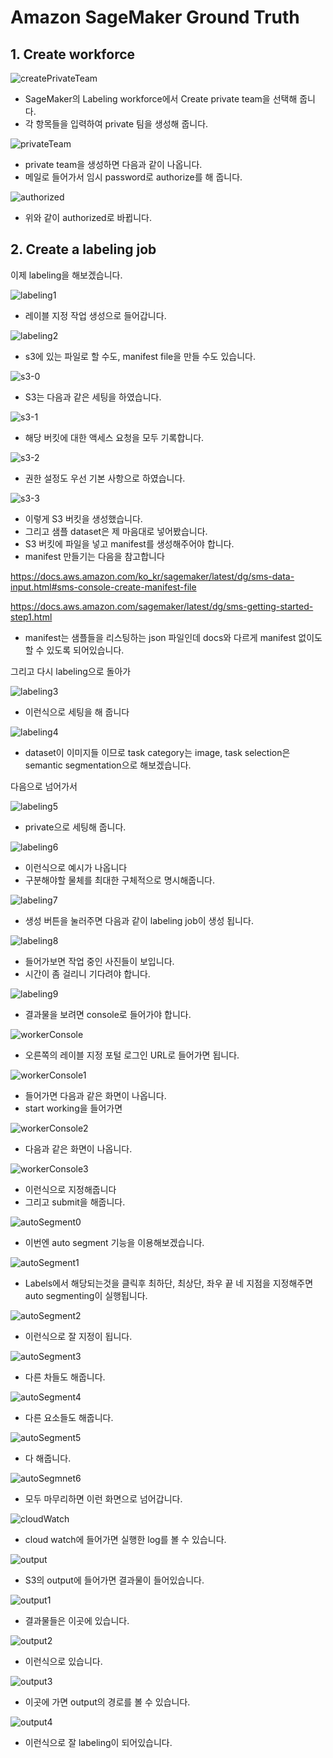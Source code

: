 # Amazon SageMaker Ground Truth

## 1. Create workforce

![createPrivateTeam](../groundTruth/images/createPrivateTeam.png)

- SageMaker의 Labeling workforce에서 Create private team을 선택해 줍니다.
- 각 항목들을 입력하여 private 팀을 생성해 줍니다.

![privateTeam](../groundTruth/images/privateTeam.png)

- private team을 생성하면 다음과 같이 나옵니다.
- 메일로 들어가서 임시 password로 authorize를 해 줍니다.

![authorized](../groundTruth/images/authorized.png)
- 위와 같이 authorized로 바뀝니다.

## 2. Create a labeling job

이제 labeling을 해보겠습니다.

![labeling1](../groundTruth/images/labeling1.png)

- 레이블 지정 작업 생성으로 들어갑니다.

![labeling2](../groundTruth/images/labeling2.png)

- s3에 있는 파일로 할 수도, manifest file을 만들 수도 있습니다.

![s3-0](../groundTruth/images/s3-0.png)

- S3는 다음과 같은 세팅을 하였습니다.

![s3-1](../groundTruth/images/s3-1.png)

- 해당 버킷에 대한 액세스 요청을 모두 기록합니다.

![s3-2](../groundTruth/images/s3-2.png)

- 권한 설정도 우선 기본 사항으로 하였습니다.

![s3-3](../groundTruth/images/s3-3.png)

- 이렇게 S3 버킷을 생성했습니다.
- 그리고 샘플 dataset은 제 마음대로 넣어봤습니다.
- S3 버킷에 파일을 넣고 manifest를 생성해주어야 합니다.
- manifest 만들기는 다음을 참고합니다

https://docs.aws.amazon.com/ko_kr/sagemaker/latest/dg/sms-data-input.html#sms-console-create-manifest-file

https://docs.aws.amazon.com/sagemaker/latest/dg/sms-getting-started-step1.html

- manifest는 샘플들을 리스팅하는 json 파일인데 docs와 다르게 manifest 없이도 할 수 있도록 되어있습니다.

그리고 다시 labeling으로 돌아가

![labeling3](../groundTruth/images/labeling3.png)

- 이런식으로 세팅을 해 줍니다

![labeling4](../groundTruth/images/labeling4.png)

- dataset이 이미지들 이므로 task category는 image, task selection은 semantic segmentation으로 해보겠습니다.

다음으로 넘어가서

![labeling5](../groundTruth/images/labeling5.png)

- private으로 세팅해 줍니다.

![labeling6](../groundTruth/images/labeling6.png)

- 이런식으로 예시가 나옵니다
- 구분해야할 물체를 최대한 구체적으로 명시해줍니다.

![labeling7](../groundTruth/images/labeling7.png)

- 생성 버튼을 눌러주면 다음과 같이 labeling job이 생성 됩니다.

![labeling8](../groundTruth/images/labeling8.png)

- 들어가보면 작업 중인 사진들이 보입니다.
- 시간이 좀 걸리니 기다려야 합니다.

![labeling9](../groundTruth/images/labeling9.png)

- 결과물을 보려면 console로 들어가야 합니다.

![workerConsole](../groundTruth/images/workerConsole.png)

- 오른쪽의 레이블 지정 포털 로그인 URL로 들어가면 됩니다.

![workerConsole1](../groundTruth/images/workerConsole1.png)

- 들어가면 다음과 같은 화면이 나옵니다.
- start working을 들어가면

![workerConsole2](../groundTruth/images/workerConsole2.png)

- 다음과 같은 화면이 나옵니다.

![workerConsole3](../groundTruth/images/workerConsole3.png)

- 이런식으로 지정해줍니다
- 그리고 submit을 해줍니다.

![autoSegment0](../groundTruth/images/autoSegment0.png)

- 이번엔 auto segment 기능을 이용해보겠습니다.

![autoSegment1](../groundTruth/images/autoSegment1.png)

- Labels에서 해당되는것을 클릭후 최하단, 최상단, 좌우 끝 네 지점을 지정해주면 auto segmenting이 실행됩니다.

![autoSegment2](../groundTruth/images/autoSegment2.png)

- 이런식으로 잘 지정이 됩니다.

![autoSegment3](../groundTruth/images/autoSegment3.png)

- 다른 차들도 해줍니다.

![autoSegment4](../groundTruth/images/autoSegment4.png)

- 다른 요소들도 해줍니다.

![autoSegment5](../groundTruth/images/autoSegment5.png)

- 다 해줍니다.

![autoSegmnet6](../groundTruth/images/autoSegmnet6.png)

- 모두 마무리하면 이런 화면으로 넘어갑니다.

![cloudWatch](../groundTruth/images/cloudWatch.png)

- cloud watch에 들어가면 실행한 log를 볼 수 있습니다.

![output](../groundTruth/images/output.png)

- S3의 output에 들어가면 결과물이 들어있습니다.

![output1](../groundTruth/images/output1.png)

- 결과물들은 이곳에 있습니다.

![output2](../groundTruth/images/output2.png)

- 이런식으로 있습니다.

![output3](../groundTruth/images/output3.png)

- 이곳에 가면 output의 경로를 볼 수 있습니다.

![output4](../groundTruth/images/output4.png)

- 이런식으로 잘 labeling이 되어있습니다.